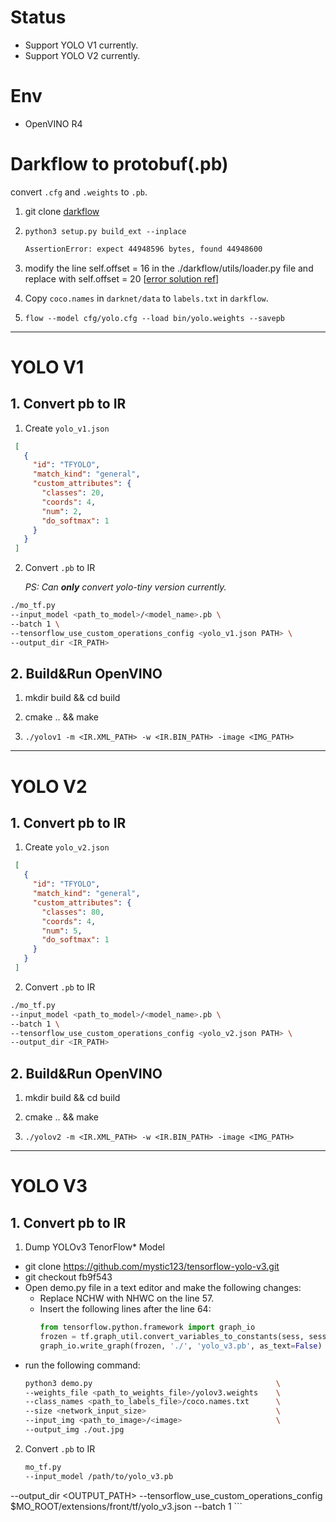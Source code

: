 # Status

- Support YOLO V1 currently.
- Support YOLO V2 currently.

# Env

- OpenVINO R4

# Darkflow to protobuf(.pb)

convert `.cfg` and `.weights` to `.pb`.

1. git clone [darkflow](https://github.com/thtrieu/darkflow)

2. `python3 setup.py build_ext --inplace`

	```bash
	AssertionError: expect 44948596 bytes, found 44948600
	```

3. modify the line self.offset = 16 in the ./darkflow/utils/loader.py file and replace with self.offset = 20
	[[error solution ref](https://sites.google.com/view/tensorflow-example-java-api/complete-guide-to-train-yolo/convert-darknet-weights-to-pb-file)]


4. Copy `coco.names` in `darknet/data` to `labels.txt` in `darkflow`.

5. `flow --model cfg/yolo.cfg --load bin/yolo.weights --savepb`

---

# YOLO V1

## 1. Convert pb to IR

1. Create `yolo_v1.json`

```json
 [
   {
     "id": "TFYOLO",
     "match_kind": "general",
     "custom_attributes": {
       "classes": 20,
       "coords": 4,
       "num": 2,
       "do_softmax": 1
     }
   }
 ]
```

2. Convert `.pb` to IR

    *PS: Can **only** convert yolo-tiny version currently.*

```bash
./mo_tf.py
--input_model <path_to_model>/<model_name>.pb \
--batch 1 \
--tensorflow_use_custom_operations_config <yolo_v1.json PATH> \
--output_dir <IR_PATH>
```

## 2. Build&Run OpenVINO

1. mkdir build && cd build

2. cmake .. && make

3. `./yolov1 -m <IR.XML_PATH> -w <IR.BIN_PATH> -image <IMG_PATH>`

---

# YOLO V2


## 1. Convert pb to IR

1. Create `yolo_v2.json`

```json
 [
   {
     "id": "TFYOLO",
     "match_kind": "general",
     "custom_attributes": {
       "classes": 80,
       "coords": 4,
       "num": 5,
       "do_softmax": 1
     }
   }
 ]
```

2. Convert `.pb` to IR

```bash
./mo_tf.py
--input_model <path_to_model>/<model_name>.pb \
--batch 1 \
--tensorflow_use_custom_operations_config <yolo_v2.json PATH> \
--output_dir <IR_PATH>
```

## 2. Build&Run OpenVINO

1. mkdir build && cd build

2. cmake .. && make

3. `./yolov2 -m <IR.XML_PATH> -w <IR.BIN_PATH> -image <IMG_PATH>`

---

# YOLO V3

## 1. Convert pb to IR

1. Dump YOLOv3 TenorFlow* Model

  - git clone https://github.com/mystic123/tensorflow-yolo-v3.git
  - git checkout fb9f543
  - Open demo.py file in a text editor and make the following changes:
    - Replace NCHW with NHWC on the line 57.
    - Insert the following lines after the line 64:
      ```python
      from tensorflow.python.framework import graph_io
      frozen = tf.graph_util.convert_variables_to_constants(sess, sess.graph_def, ['concat_1'])
      graph_io.write_graph(frozen, './', 'yolo_v3.pb', as_text=False)
      ```
  - run the following command:
    ```bash
    python3 demo.py                                         \
    --weights_file <path_to_weights_file>/yolov3.weights    \
    --class_names <path_to_labels_file>/coco.names.txt      \
    --size <network_input_size>                             \
    --input_img <path_to_image>/<image>                     \
    --output_img ./out.jpg
    ```

2. Convert `.pb` to IR

	```bash
	mo_tf.py
	--input_model /path/to/yolo_v3.pb
  --output_dir <OUTPUT_PATH>
	--tensorflow_use_custom_operations_config $MO_ROOT/extensions/front/tf/yolo_v3.json
	--batch 1
	```
